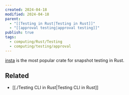 ```yaml
---
created: 2024-04-18
modified: 2024-04-18
parent:
  - "[[Testing in Rust|Testing in Rust]]"
  - "[[approval testing|approval testing]]"
publish: true
tags:
  - computing/Rust/Testing
  - computing/testing/approval
---
```


[insta](https://crates.io/crates/insta) is the most popular crate for snapshot testing in Rust.

## Related
- [[./Testing CLI in Rust|Testing CLI in Rust]]